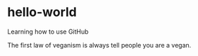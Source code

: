 # hello-world
Learning how to use GitHub

The first law of veganism is always tell people you are a vegan.
